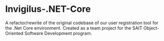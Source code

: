 # Invigilus-.NET-Core
A refactor/rewrite of the original codebase of our user registration tool for the .Net Core environment. Created as a team project for the SAIT Object-Oriented Software Development program.
